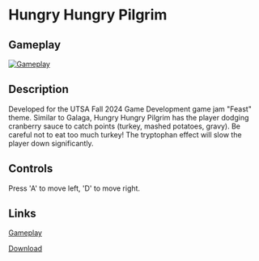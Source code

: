 # Hungry Hungry Pilgrim
## Gameplay
[![Gameplay](https://img.youtube.com/vi/v0sWwv8SF_E/0.jpg)](https://www.youtube.com/watch?v=v0sWwv8SF_E)

## Description
Developed for the UTSA Fall 2024 Game Development game jam "Feast" theme. Similar to Galaga, Hungry Hungry Pilgrim has the player dodging cranberry sauce to catch points (turkey, mashed potatoes, gravy). Be careful not to eat too much turkey! The tryptophan effect will slow the player down significantly.

## Controls
Press 'A' to move left, 'D' to move right.

## Links
[Gameplay](https://youtu.be/v0sWwv8SF_E)

[Download](https://itchy-n-scratchy.itch.io/hungry-hungry-pilgrim)
